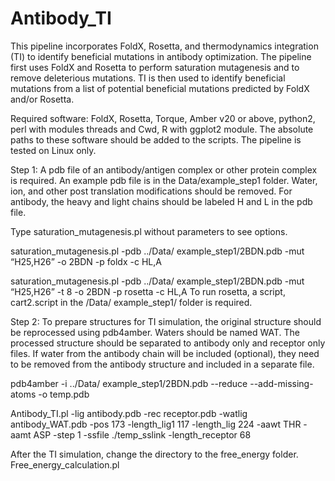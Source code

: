 # Antibody_TI

This pipeline incorporates FoldX, Rosetta, and thermodynamics integration (TI) to identify beneficial mutations in antibody optimization. The pipeline first uses FoldX and Rosetta to perform saturation mutagenesis and to remove deleterious mutations. TI is then used to identify beneficial mutations from a list of potential beneficial mutations predicted by FoldX and/or Rosetta.

Required software:
FoldX, Rosetta, Torque, Amber v20 or above, python2, perl with modules threads and Cwd, R with ggplot2 module. The absolute paths to these software should be added to the scripts. The pipeline is tested on Linux only.

Step 1:
A pdb file of an antibody/antigen complex or other protein complex is required. An example pdb file is in the Data/example_step1 folder. Water, ion, and other post translation modifications should be removed. For antibody, the heavy and light chains should be labeled H and L in the pdb file.

Type saturation_mutagenesis.pl without parameters to see options.

saturation_mutagenesis.pl -pdb ../Data/ example_step1/2BDN.pdb -mut “H25,H26” -o 2BDN -p foldx -c HL,A

saturation_mutagenesis.pl -pdb ../Data/ example_step1/2BDN.pdb -mut “H25,H26” -t 8 -o 2BDN -p rosetta -c HL,A
To run rosetta, a script, cart2.script in the /Data/ example_step1/ folder is required.

Step 2:
To prepare structures for TI simulation, the original structure should be reprocessed using pdb4amber. Waters should be named WAT. The processed structure should be separated to antibody only and receptor only files. If water from the antibody chain will be included (optional), they need to be removed from the antibody structure and included in a separate file. 

pdb4amber -i ../Data/ example_step1/2BDN.pdb --reduce --add-missing-atoms -o temp.pdb

Antibody_TI.pl -lig antibody.pdb -rec receptor.pdb -watlig antibody_WAT.pdb -pos 173 -length_lig1 117 -length_lig 224 -aawt THR -aamt ASP -step 1 -ssfile ./temp_sslink -length_receptor 68

After the TI simulation, change the directory to the free_energy folder.
Free_energy_calculation.pl


